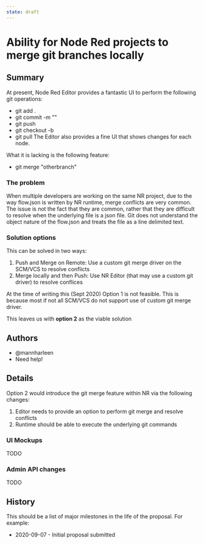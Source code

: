 ```yaml
---
state: draft
---
```



# Ability for Node Red projects to merge git branches locally

## Summary

At present, Node Red Editor provides a fantastic UI to perform the following 
git operations:
- git add .
- git commit -m "<commitmsg>"
- git push
- git checkout -b <newbranch>
- git pull
The Editor also provides a fine UI that shows changes for each node.

What it is lacking is the following feature:
- git merge "otherbranch"

### The problem
When multiple developers are working on the same NR project, due to the way 
flow.json is written by NR runtime, merge conflicts are very common. The issue 
is not the fact that they are common, rather that they are difficult to resolve 
when the underlying file is a json file. Git does not understand the object 
nature of the flow.json and treats the file as a line delimited text.

### Solution options
This can be solved in two ways:
1. Push and Merge on Remote: Use a custom git merge driver on the SCM/VCS to 
resolve conflicts
2. Merge locally and then Push: Use NR Editor (that may use a custom git driver) 
to resolve conflices

At the time of writing this (Sept 2020) Option 1 is not feasible. This is because 
most if not all SCM/VCS do not support use of custom git merge driver.

This leaves us with **option 2** as the viable solution

## Authors

 - @mannharleen
 - Need help!

## Details
Option 2 would introduce the git merge feature within NR via the following changes:
1. Editor needs to provide an option to perform git merge and resolve conflicts
2. Runtime should be able to execute the underlying git commands

### UI Mockups
TODO

### Admin API changes
TODO

## History

This should be a list of major milestones in the life of the proposal. For example:

- 2020-09-07 - Initial proposal submitted
